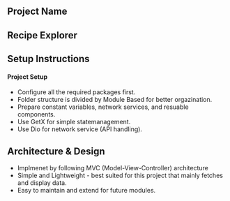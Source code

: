 ## Project Name
## Recipe Explorer

## Setup Instructions
#### Project Setup

* Configure all the required packages first.
* Folder structure is divided by Module Based for better orgazination.
* Prepare constant variables, network services, and resuable components.
* Use GetX for simple statemanagement.
* Use Dio for network service (API handling).

## Architecture & Design

* Implmenet by following MVC (Model-View-Controller) architecture
* Simple and Lightweight - best suited for this project that mainly fetches and display data.
* Easy to maintain and extend for future modules.

